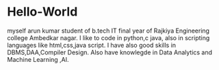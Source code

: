 # Hello-World 
myself arun kumar student of b.tech IT final year of Rajkiya Engineering college Ambedkar nagar.
I like to code in python,c java, also in scripting languages like html,css,java script.
I have also good skills in DBMS,DAA,Compiler Design.
Also have knowlegde in Data Analytics and Machine Learning ,AI.
